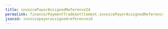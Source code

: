 ```yaml
---
title: invoicePayerAssignedReferenceId
permalink: finance/PaymentTradeSettlement.invoicePayerAssignedReferenceId.html
jsonid: invoicepayerassignedreferenceid
---
```

